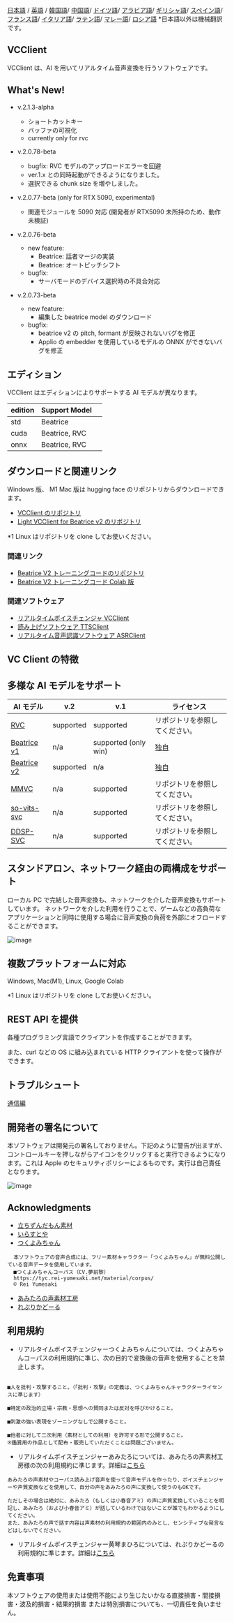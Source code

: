 [日本語](/README.md) /
[英語](/docs_i18n/README_en.md) /
[韓国語](/docs_i18n/README_ko.md)/
[中国語](/docs_i18n/README_zh.md)/
[ドイツ語](/docs_i18n/README_de.md)/
[アラビア語](/docs_i18n/README_ar.md)/
[ギリシャ語](/docs_i18n/README_el.md)/
[スペイン語](/docs_i18n/README_es.md)/
[フランス語](/docs_i18n/README_fr.md)/
[イタリア語](/docs_i18n/README_it.md)/
[ラテン語](/docs_i18n/README_la.md)/
[マレー語](/docs_i18n/README_ms.md)/
[ロシア語](/docs_i18n/README_ru.md) \*日本語以外は機械翻訳です。

## VCClient

VCClient は、AI を用いてリアルタイム音声変換を行うソフトウェアです。

## What's New!
- v.2.1.3-alpha

  - ショートカットキー
  - バッファの可視化
  - currently only for rvc

- v.2.0.78-beta

  - bugfix: RVC モデルのアップロードエラーを回避
  - ver.1.x との同時起動ができるようになりました。
  - 選択できる chunk size を増やしました。

- v.2.0.77-beta (only for RTX 5090, experimental)
  - 関連モジュールを 5090 対応 (開発者が RTX5090 未所持のため、動作未検証)
- v.2.0.76-beta
  - new feature:
    - Beatrice: 話者マージの実装
    - Beatrice: オートピッチシフト
  - bugfix:
    - サーバモードのデバイス選択時の不具合対応
- v.2.0.73-beta
  - new feature:
    - 編集した beatrice model のダウンロード
  - bugfix:
    - beatrice v2 の pitch, formant が反映されないバグを修正
    - Applio の embedder を使用しているモデルの ONNX ができないバグを修正

## エディション

VCClient はエディションによりサポートする AI モデルが異なります。

| edition | Support Model |     |
| ------- | ------------- | --- |
| std     | Beatrice      |     |
| cuda    | Beatrice, RVC |     |
| onnx    | Beatrice, RVC |     |

## ダウンロードと関連リンク

Windows 版、 M1 Mac 版は hugging face のリポジトリからダウンロードできます。

- [VCClient のリポジトリ](https://huggingface.co/wok000/vcclient000/tree/main)
- [Light VCClient for Beatrice v2 のリポジトリ](https://huggingface.co/wok000/light_vcclient_beatrice/tree/main)

\*1 Linux はリポジトリを clone してお使いください。

### 関連リンク

- [Beatrice V2 トレーニングコードのリポジトリ](https://huggingface.co/fierce-cats/beatrice-trainer)
- [Beatrice V2 トレーニングコード Colab 版](https://github.com/w-okada/beatrice-trainer-colab)

### 関連ソフトウェア

- [リアルタイムボイスチェンジャ VCClient](https://github.com/w-okada/voice-changer)
- [読み上げソフトウェア TTSClient](https://github.com/w-okada/ttsclient)
- [リアルタイム音声認識ソフトウェア ASRClient](https://github.com/w-okada/asrclient)

## VC Client の特徴

## 多様な AI モデルをサポート

| AI モデル                                                                                                    | v.2       | v.1                  | ライセンス                                                                                 |
| ------------------------------------------------------------------------------------------------------------ | --------- | -------------------- | ------------------------------------------------------------------------------------------ |
| [RVC ](https://github.com/RVC-Project/Retrieval-based-Voice-Conversion-WebUI/blob/main/docs/jp/README.ja.md) | supported | supported            | リポジトリを参照してください。                                                             |
| [Beatrice v1](https://prj-beatrice.com/)                                                                     | n/a       | supported (only win) | [独自](https://github.com/w-okada/voice-changer/tree/master/server/voice_changer/Beatrice) |
| [Beatrice v2](https://prj-beatrice.com/)                                                                     | supported | n/a                  | [独自](https://huggingface.co/wok000/vcclient_model/blob/main/beatrice_v2_beta/readme.md)  |
| [MMVC](https://github.com/isletennos/MMVC_Trainer)                                                           | n/a       | supported            | リポジトリを参照してください。                                                             |
| [so-vits-svc](https://github.com/svc-develop-team/so-vits-svc)                                               | n/a       | supported            | リポジトリを参照してください。                                                             |
| [DDSP-SVC](https://github.com/yxlllc/DDSP-SVC)                                                               | n/a       | supported            | リポジトリを参照してください。                                                             |

## スタンドアロン、ネットワーク経由の両構成をサポート

ローカル PC で完結した音声変換も、ネットワークを介した音声変換もサポートしています。
ネットワークを介した利用を行うことで、ゲームなどの高負荷なアプリケーションと同時に使用する場合に音声変換の負荷を外部にオフロードすることができます。

![image](https://user-images.githubusercontent.com/48346627/206640768-53f6052d-0a96-403b-a06c-6714a0b7471d.png)

## 複数プラットフォームに対応

Windows, Mac(M1), Linux, Google Colab

\*1 Linux はリポジトリを clone してお使いください。

## REST API を提供

各種プログラミング言語でクライアントを作成することができます。

また、curl などの OS に組み込まれている HTTP クライアントを使って操作ができます。

## トラブルシュート

[通信編](tutorials/trouble_shoot_communication_ja.md)

## 開発者の署名について

本ソフトウェアは開発元の署名しておりません。下記のように警告が出ますが、コントロールキーを押しながらアイコンをクリックすると実行できるようになります。これは Apple のセキュリティポリシーによるものです。実行は自己責任となります。

![image](https://user-images.githubusercontent.com/48346627/212567711-c4a8d599-e24c-4fa3-8145-a5df7211f023.png)

## Acknowledgments

- [立ちずんだもん素材](https://seiga.nicovideo.jp/seiga/im10792934)
- [いらすとや](https://www.irasutoya.com/)
- [つくよみちゃん](https://tyc.rei-yumesaki.net/)

```
  本ソフトウェアの音声合成には、フリー素材キャラクター「つくよみちゃん」が無料公開している音声データを使用しています。
  ■つくよみちゃんコーパス（CV.夢前黎）
  https://tyc.rei-yumesaki.net/material/corpus/
  © Rei Yumesaki
```

- [あみたろの声素材工房](https://amitaro.net/)
- [れぷりかどーる](https://kikyohiroto1227.wixsite.com/kikoto-utau)

## 利用規約

- リアルタイムボイスチェンジャーつくよみちゃんについては、つくよみちゃんコーパスの利用規約に準じ、次の目的で変換後の音声を使用することを禁止します。

```

■人を批判・攻撃すること。（「批判・攻撃」の定義は、つくよみちゃんキャラクターライセンスに準じます）

■特定の政治的立場・宗教・思想への賛同または反対を呼びかけること。

■刺激の強い表現をゾーニングなしで公開すること。

■他者に対して二次利用（素材としての利用）を許可する形で公開すること。
※鑑賞用の作品として配布・販売していただくことは問題ございません。
```

- リアルタイムボイスチェンジャーあみたろについては、あみたろの声素材工房様の次の利用規約に準じます。詳細は[こちら](https://amitaro.net/voice/faq/#index_id6)

```
あみたろの声素材やコーパス読み上げ音声を使って音声モデルを作ったり、ボイスチェンジャーや声質変換などを使用して、自分の声をあみたろの声に変換して使うのもOKです。

ただしその場合は絶対に、あみたろ（もしくは小春音アミ）の声に声質変換していることを明記し、あみたろ（および小春音アミ）が話しているわけではないことが誰でもわかるようにしてください。
また、あみたろの声で話す内容は声素材の利用規約の範囲内のみとし、センシティブな発言などはしないでください。
```

- リアルタイムボイスチェンジャー黄琴まひろについては、れぷりかどーるの利用規約に準じます。詳細は[こちら](https://kikyohiroto1227.wixsite.com/kikoto-utau/ter%EF%BD%8Ds-of-service)

## 免責事項

本ソフトウェアの使用または使用不能により生じたいかなる直接損害・間接損害・波及的損害・結果的損害 または特別損害についても、一切責任を負いません。
